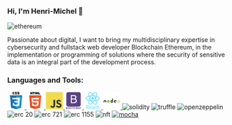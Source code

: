 ### Hi, I'm Henri-Michel 👋
<img src="https://user-images.githubusercontent.com/65901087/126628996-0beee8bb-c604-4fbb-abc6-df3abad5d804.jpg" alt="ethereum">

Passionate about digital, I want to bring my multidisciplinary expertise in cybersecurity and fullstack web developer Blockchain Ethereum, in the implementation or programming of solutions where the security of sensitive data is an integral part of the development process.

<h3 align="left">Languages and Tools:</h3>
<p align="left"> <a href="https://www.w3schools.com/css/" target="_blank"> <img src="https://raw.githubusercontent.com/devicons/devicon/master/icons/css3/css3-original-wordmark.svg" alt="css3" width="40" height="40"/> </a> <a href="https://www.w3.org/html/" target="_blank"> <img src="https://raw.githubusercontent.com/devicons/devicon/master/icons/html5/html5-original-wordmark.svg" alt="html5" width="40" height="40"/> </a> <a href="https://developer.mozilla.org/en-US/docs/Web/JavaScript" target="_blank"> <img src="https://raw.githubusercontent.com/devicons/devicon/master/icons/javascript/javascript-original.svg" alt="javascript" width="40" height="40"/> <a href="https://getbootstrap.com" target="_blank"> <img src="https://raw.githubusercontent.com/devicons/devicon/master/icons/bootstrap/bootstrap-plain-wordmark.svg" alt="bootstrap" width="40" height="40"/> </a>  <a href="https://reactjs.org/" target="_blank"> <img src="https://raw.githubusercontent.com/devicons/devicon/master/icons/react/react-original-wordmark.svg" alt="react" width="40" height="40"/> </a> <a href="https://nodejs.org" target="_blank"> <img src="https://raw.githubusercontent.com/devicons/devicon/master/icons/nodejs/nodejs-original-wordmark.svg" alt="nodejs" width="40" height="40"/> </a> <img src="https://user-images.githubusercontent.com/65901087/126659461-00d7c6be-33ea-438b-89b9-b284f834b110.jpg" alt="solidity" width="40" height="40"/> <img src="https://user-images.githubusercontent.com/65901087/126664133-f2f8f8e7-4b75-45f3-9a51-9c2c051d89d5.png" alt="truffle" width="120" height="40"/> </a> <img src="https://user-images.githubusercontent.com/65901087/126662961-236b5e11-10fb-4359-a4d4-7b0daee026f5.png" alt="openzeppelin" width="120" height="40"/> </a>
<img src="https://user-images.githubusercontent.com/65901087/126663163-3d6832b3-10b6-4213-b940-a2835dc7eb6b.png" alt="erc 20" width="60" height="40"/> </a>
<img src="https://user-images.githubusercontent.com/65901087/126663385-e04ed7a1-1aa6-46c8-a81b-7c647c26fd70.png" alt="erc 721" width="60" height="40"/> </a>
<img src="https://user-images.githubusercontent.com/65901087/126663855-1f1112c7-4025-4a89-96bc-7a59b6cf1158.png" alt="erc 1155" width="60" height="40"/> </a>
<img src="https://user-images.githubusercontent.com/65901087/126664026-19772b98-1fa1-42bc-8779-d8f77efde9c6.jpg" alt="nft" width="120" height="40"/> </a>
<a href="https://mochajs.org" target="_blank"> <img src="https://www.vectorlogo.zone/logos/mochajs/mochajs-icon.svg" alt="mocha" width="40" height="40"/> </a> </p>



